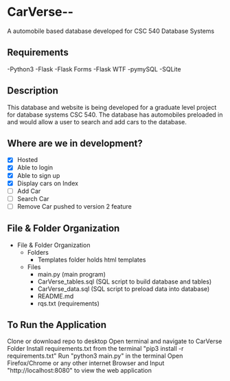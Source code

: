# CarVerse--
A automobile based database developed for CSC 540 Database Systems

## Requirements

-Python3
-Flask
-Flask Forms
-Flask WTF
-pymySQL
-SQLite

## Description

This database and website is being developed for a graduate level project for database systems CSC 540. The database has automobiles preloaded in and would allow a user to search and add cars to the database.

## Where are we in development?

- [x] Hosted
- [x] Able to login
- [x] Able to sign up
- [x] Display cars on Index
- [ ] Add Car
- [ ] Search Car
- [ ] Remove Car pushed to version 2 feature

## File & Folder Organization
- File & Folder Organization
	- Folders
		- Templates folder holds html templates
	- Files
		- main.py (main program)
		- CarVerse_tables.sql (SQL script to build database and tables)
		- CarVerse_data.sql (SQL script to preload data into database)
		- README.md
		- rqs.txt (requirements)

## To Run the Application

Clone or download repo to desktop
Open terminal and navigate to CarVerse Folder
Install requirements.txt from the terminal "pip3 install -r requirements.txt"
Run "python3 main.py" in the terminal
Open Firefox/Chrome or any other internet Browser and Input "http://localhost:8080" to view the web application
